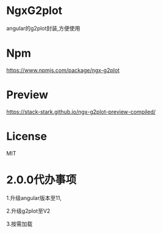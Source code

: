 <!--
 * @Description: 
 * @Date: 2020-05-07 11:57:49
 * @LastEditors: tanmh
 * @LastEditTime: 2020-11-30 16:08:05
-->
# NgxG2plot

angular的g2plot封装,方便使用

# Npm

https://www.npmjs.com/package/ngx-g2plot

# Preview

https://stack-stark.github.io/ngx-g2plot-preview-compiled/

# License

MIT

# 2.0.0代办事项

1.升级angular版本至11,

2.升级g2plot至V2

3.按需加载